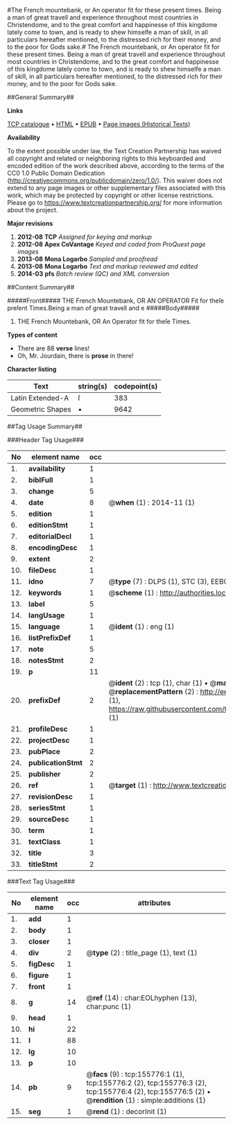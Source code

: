 #The French mountebank, or An operator fit for these present times. Being a man of great travell and experience throughout most countries in Christendome, and to the great comfort and happinesse of this kingdome lately come to town, and is ready to shew himselfe a man of skill, in all particulars hereafter mentioned, to the distressed rich for their money, and to the poor for Gods sake.#
The French mountebank, or An operator fit for these present times. Being a man of great travell and experience throughout most countries in Christendome, and to the great comfort and happinesse of this kingdome lately come to town, and is ready to shew himselfe a man of skill, in all particulars hereafter mentioned, to the distressed rich for their money, and to the poor for Gods sake.

##General Summary##

**Links**

[TCP catalogue](http://www.ota.ox.ac.uk/tcp/)  • 
[HTML](http://tei.it.ox.ac.uk/tcp/Texts-HTML/free/A84/A84909.html)  • 
[EPUB](http://tei.it.ox.ac.uk/tcp/Texts-EPUB/free/A84/A84909.epub) • 
[Page images (Historical Texts)](https://historicaltexts.jisc.ac.uk/eebo-99858997e)

**Availability**

To the extent possible under law, the Text Creation Partnership has waived all copyright and related or neighboring rights to this keyboarded and encoded edition of the work described above, according to the terms of the CC0 1.0 Public Domain Dedication (http://creativecommons.org/publicdomain/zero/1.0/). This waiver does not extend to any page images or other supplementary files associated with this work, which may be protected by copyright or other license restrictions. Please go to https://www.textcreationpartnership.org/ for more information about the project.

**Major revisions**

1. __2012-08__ __TCP__ *Assigned for keying and markup*
1. __2012-08__ __Apex CoVantage__ *Keyed and coded from ProQuest page images*
1. __2013-08__ __Mona Logarbo__ *Sampled and proofread*
1. __2013-08__ __Mona Logarbo__ *Text and markup reviewed and edited*
1. __2014-03__ __pfs__ *Batch review (QC) and XML conversion*

##Content Summary##

#####Front#####
THE French Mountebank, OR AN OPERATOR Fit for theſe preſent Times.Being a man of great travell and e
#####Body#####

1. THE French Mountebank, OR An Operator fit for theſe Times.

**Types of content**

  * There are 88 **verse** lines!
  * Oh, Mr. Jourdain, there is **prose** in there!

**Character listing**


|Text|string(s)|codepoint(s)|
|---|---|---|
|Latin Extended-A|ſ|383|
|Geometric Shapes|▪|9642|

##Tag Usage Summary##

###Header Tag Usage###

|No|element name|occ|attributes|
|---|---|---|---|
|1.|__availability__|1||
|2.|__biblFull__|1||
|3.|__change__|5||
|4.|__date__|8| @__when__ (1) : 2014-11 (1)|
|5.|__edition__|1||
|6.|__editionStmt__|1||
|7.|__editorialDecl__|1||
|8.|__encodingDesc__|1||
|9.|__extent__|2||
|10.|__fileDesc__|1||
|11.|__idno__|7| @__type__ (7) : DLPS (1), STC (3), EEBO-CITATION (1), PROQUEST (1), VID (1)|
|12.|__keywords__|1| @__scheme__ (1) : http://authorities.loc.gov/ (1)|
|13.|__label__|5||
|14.|__langUsage__|1||
|15.|__language__|1| @__ident__ (1) : eng (1)|
|16.|__listPrefixDef__|1||
|17.|__note__|5||
|18.|__notesStmt__|2||
|19.|__p__|11||
|20.|__prefixDef__|2| @__ident__ (2) : tcp (1), char (1)  •  @__matchPattern__ (2) : ([0-9\-]+):([0-9IVX]+) (1), (.+) (1)  •  @__replacementPattern__ (2) : http://eebo.chadwyck.com/downloadtiff?vid=$1&page=$2 (1), https://raw.githubusercontent.com/textcreationpartnership/Texts/master/tcpchars.xml#$1 (1)|
|21.|__profileDesc__|1||
|22.|__projectDesc__|1||
|23.|__pubPlace__|2||
|24.|__publicationStmt__|2||
|25.|__publisher__|2||
|26.|__ref__|1| @__target__ (1) : http://www.textcreationpartnership.org/docs/. (1)|
|27.|__revisionDesc__|1||
|28.|__seriesStmt__|1||
|29.|__sourceDesc__|1||
|30.|__term__|1||
|31.|__textClass__|1||
|32.|__title__|3||
|33.|__titleStmt__|2||


###Text Tag Usage###

|No|element name|occ|attributes|
|---|---|---|---|
|1.|__add__|1||
|2.|__body__|1||
|3.|__closer__|1||
|4.|__div__|2| @__type__ (2) : title_page (1), text (1)|
|5.|__figDesc__|1||
|6.|__figure__|1||
|7.|__front__|1||
|8.|__g__|14| @__ref__ (14) : char:EOLhyphen (13), char:punc (1)|
|9.|__head__|1||
|10.|__hi__|22||
|11.|__l__|88||
|12.|__lg__|10||
|13.|__p__|10||
|14.|__pb__|9| @__facs__ (9) : tcp:155776:1 (1), tcp:155776:2 (2), tcp:155776:3 (2), tcp:155776:4 (2), tcp:155776:5 (2)  •  @__rendition__ (1) : simple:additions (1)|
|15.|__seg__|1| @__rend__ (1) : decorInit (1)|
